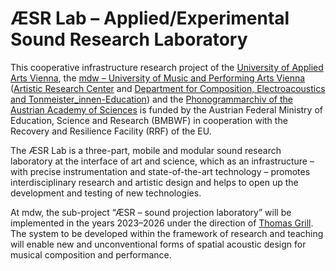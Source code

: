 # ÆSR Lab – Applied/Experimental Sound Research Laboratory

This cooperative infrastructure research project
of the [University of Applied Arts Vienna](https://www.dieangewandte.at/), 
the [mdw – University of Music and Performing Arts Vienna](http://www.mdw.ac.at) ([Artistic Research Center](https://www.mdw.ac.at/ar_center/) and [Department for Composition, Electroacoustics and Tonmeister_innen-Education](https://www.mdw.ac.at/ike)) and 
the [Phonogrammarchiv of the Austrian Academy of Sciences](https://www.oeaw.ac.at/phonogrammarchiv/) is funded by the 
Austrian Federal Ministry of Education, Science and Research (BMBWF) in cooperation with the Recovery and Resilience Facility (RRF) of the EU.

The ÆSR Lab is a three-part, mobile and modular sound research laboratory at the interface of art and science, 
which as an infrastructure – with precise instrumentation and state-of-the-art technology – 
promotes interdisciplinary research and artistic design and helps to open up the development and testing of new technologies.

At mdw, the sub-project “ÆSR – sound projection laboratory” will be implemented in the years 2023–2026 under the direction of [Thomas Grill](https://www.mdw.ac.at/ar_center/team-grill/). 
The system to be developed within the framework of research and teaching will enable new and unconventional forms of spatial acoustic design 
for musical composition and performance.
